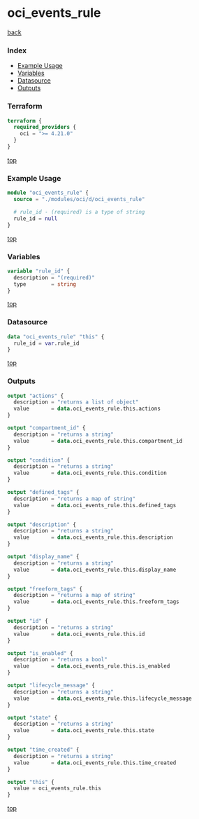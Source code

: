 # oci_events_rule

[back](../oci.md)

### Index

- [Example Usage](#example-usage)
- [Variables](#variables)
- [Datasource](#datasource)
- [Outputs](#outputs)

### Terraform

```terraform
terraform {
  required_providers {
    oci = ">= 4.21.0"
  }
}
```

[top](#index)

### Example Usage

```terraform
module "oci_events_rule" {
  source = "./modules/oci/d/oci_events_rule"

  # rule_id - (required) is a type of string
  rule_id = null
}
```

[top](#index)

### Variables

```terraform
variable "rule_id" {
  description = "(required)"
  type        = string
}
```

[top](#index)

### Datasource

```terraform
data "oci_events_rule" "this" {
  rule_id = var.rule_id
}
```

[top](#index)

### Outputs

```terraform
output "actions" {
  description = "returns a list of object"
  value       = data.oci_events_rule.this.actions
}

output "compartment_id" {
  description = "returns a string"
  value       = data.oci_events_rule.this.compartment_id
}

output "condition" {
  description = "returns a string"
  value       = data.oci_events_rule.this.condition
}

output "defined_tags" {
  description = "returns a map of string"
  value       = data.oci_events_rule.this.defined_tags
}

output "description" {
  description = "returns a string"
  value       = data.oci_events_rule.this.description
}

output "display_name" {
  description = "returns a string"
  value       = data.oci_events_rule.this.display_name
}

output "freeform_tags" {
  description = "returns a map of string"
  value       = data.oci_events_rule.this.freeform_tags
}

output "id" {
  description = "returns a string"
  value       = data.oci_events_rule.this.id
}

output "is_enabled" {
  description = "returns a bool"
  value       = data.oci_events_rule.this.is_enabled
}

output "lifecycle_message" {
  description = "returns a string"
  value       = data.oci_events_rule.this.lifecycle_message
}

output "state" {
  description = "returns a string"
  value       = data.oci_events_rule.this.state
}

output "time_created" {
  description = "returns a string"
  value       = data.oci_events_rule.this.time_created
}

output "this" {
  value = oci_events_rule.this
}
```

[top](#index)